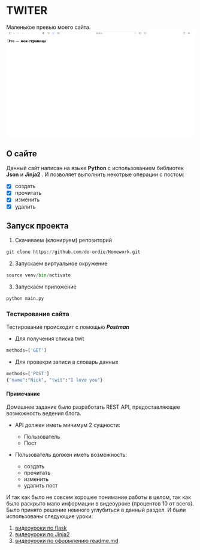#  **TWITER**

Маленькое превью моего сайта.  
![my gif](https://github.com/do-ordie/Homework/blob/main/photo/Twiter.gif)


## О сайте
Данный сайт написан на языке **Python** с использованием библиотек **Json** и **Jinja2** . И позволяет выполнить некотрые операции с постом: 
  - [x] создать
  - [x] прочитать
  - [X] изменить
  - [x] удалить 
## Запуск проекта
1. Скачиваем (клонируем) репозиторий 
```python
git clone https://github.com/do-ordie/Homework.git
```
2. Запускаем виртуальное окружение
 ```python
source venv/bin/activate
```
3. Запускаем приложение
```python
python main.py
```

### Тестирование сайта
Тестирование происходит с помощью ***Postman***
- Для получения списка twit
```python
methods=['GET']
```
- Для провекри записи в словарь данных
```python
methods=['POST']
{"name":"Nick", "twit":"I love you"}
```




#### Примечание
Домашнее задание было разработать REST API, предоставляющее возможность ведения блога.

- API должен иметь минимум 2 сущности:
    - Пользователь
    - Пост

- Пользователь должен иметь возможность:
    - создать
    - прочитать
    - изменить
    - удалить пост

И так как было не совсем хорошее понимание работы в целом,  так как было раскрыто мало информации в видеоуроке (процентов 10 от всего). Было принято решение немного углубиться в данный раздел. И были использованы следующие уроки:
1. [видеоуроки по flask](https://www.youtube.com/watch?v=pgoRiPJkm3g&t=240s)
2. [видеоуроки по Jinja2](https://www.youtube.com/watch?v=pgoRiPJkm3g&t=240s)
3. [видеоуроки по оформлению readme.md](https://www.youtube.com/watch?v=NXNf9aYTCZ0&t=1463s)


